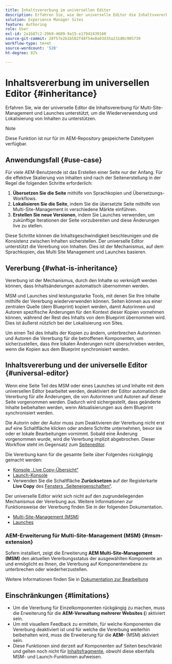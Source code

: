 ```yaml
---
title: Inhaltsvererbung im universellen Editor
description: Erfahren Sie, wie der universelle Editor die Inhaltsvererbung für Multi-Site-Management und Launches unterstützt, um die Wiederverwendung und Lokalisierung von Inhalten zu unterstützen.
solution: Experience Manager Sites
feature: Authoring
role: User
exl-id: 2a1b87c2-29b9-4689-9a15-e17942439160
source-git-commit: 20f57e2b1b502f48f54e8a03d35a231d0c905739
workflow-type: tm+mt
source-wordcount: '528'
ht-degree: 82%

---
```


# Inhaltsvererbung im universellen Editor {#inheritance}

Erfahren Sie, wie der universelle Editor die Inhaltsvererbung für Multi-Site-Management und Launches unterstützt, um die Wiederverwendung und Lokalisierung von Inhalten zu unterstützen.

>[!NOTE]
>
>Diese Funktion ist nur für im AEM-Repository gespeicherte Dateitypen verfügbar.

## Anwendungsfall {#use-case}

Für viele AEM-Benutzende ist das Erstellen einer Seite nur der Anfang. Für die effektive Skalierung von Inhalten sind nach der Seitenerstellung in der Regel die folgenden Schritte erforderlich:

1. **Übersetzen Sie die Seite** mithilfe von Sprachkopien und Übersetzungs-Workflows.
1. **Lokalisieren Sie die Seite**, indem Sie die übersetzte Seite mithilfe von Multi-Site-Management in verschiedene Märkte einführen.
1. **Erstellen Sie neue Versionen**, indem Sie Launches verwenden, um zukünftige Iterationen der Seite vorzubereiten und diese Änderungen live zu stellen.

Diese Schritte können die Inhaltsgeschwindigkeit beschleunigen und die Konsistenz zwischen Inhalten sicherstellen. Der universelle Editor unterstützt die Vererbung von Inhalten. Dies ist der Mechanismus, auf dem Sprachkopien, das Multi Site Management und Launches basieren.

## Vererbung {#what-is-inheritance}

Vererbung ist der Mechanismus, durch den Inhalte so verknüpft werden können, dass Inhaltsänderungen automatisch übernommen werden. 

MSM und Launches sind leistungsstarke Tools, mit denen Sie Ihre Inhalte mithilfe der Vererbung wiederverwenden können. Seiten können aus einer zentralen Quelle (dem Blueprint) kopiert werden, damit Autorinnen und Autoren spezifische Änderungen für den Kontext dieser Kopien vornehmen können, während der Rest des Inhalts von dem Blueprint übernommen wird. Dies ist äußerst nützlich bei der Lokalisierung von Sites.

Um einen Teil des Inhalts der Kopien zu ändern, unterbrechen Autorinnen und Autoren die Vererbung für die betroffenen Komponenten, um sicherzustellen, dass ihre lokalen Änderungen nicht überschrieben werden, wenn die Kopien aus dem Blueprint synchronisiert werden.

## Inhaltsvererbung und der universelle Editor {#universal-editor}

Wenn eine Seite Teil des MSM oder eines Launches ist und Inhalte mit dem universellen Editor bearbeitet werden, deaktiviert der Editor automatisch die Vererbung für alle Änderungen, die von Autorinnen und Autoren auf dieser Seite vorgenommen werden. Dadurch wird sichergestellt, dass geänderte Inhalte beibehalten werden, wenn Aktualisierungen aus dem Blueprint synchronisiert werden.

Die Autorin oder der Autor muss zum Deaktivieren der Vererbung nicht erst auf eine Schaltfläche klicken oder andere Schritte unternehmen, bevor sie oder er lokale Bearbeitungen vornimmt. Sobald eine Änderung vorgenommen wurde, wird die Vererbung implizit abgebrochen. Dieser Workflow steht im Gegensatz zum [Seiteneditor](/help/sites-cloud/authoring/page-editor/edit-content.md#inherited-components).

Die Vererbung kann für die gesamte Seite über Folgendes rückgängig gemacht werden:

* [Konsole „Live Copy-Übersicht“](/help/sites-cloud/administering/msm/live-copy-overview.md)
* [Launch-Konsole](/help/sites-cloud/authoring/launches/overview.md#the-launches-console)
* Verwenden Sie die Schaltfläche **Zurücksetzen** auf der Registerkarte **Live Copy** des [Fensters „Seiteneigenschaften“](/help/sites-cloud/authoring/sites-console/page-properties.md).

Der universelle Editor wirkt sich nicht auf den zugrundeliegenden Mechanismus der Vererbung aus. Weitere Informationen zur Funktionsweise der Vererbung finden Sie in der folgenden Dokumentation.

* [Multi-Site-Management (MSM)](/help/sites-cloud/administering/msm/overview.md)
* [Launches](/help/sites-cloud/authoring/launches/overview.md)

### AEM-Erweiterung für Multi-Site-Management (MSM) {#msm-extension}

Sofern installiert, zeigt die Erweiterung **AEM Multi-Site-Management (MSM)** den aktuellen Vererbungsstatus der ausgewählten Komponente an und ermöglicht es Ihnen, die Vererbung auf Komponentenebene zu unterbrechen oder wiederherzustellen.

Weitere Informationen finden Sie in [ Dokumentation zur Bearbeitung ](/help/sites-cloud/authoring/universal-editor/authoring.md#inheritance)

## Einschränkungen {#limitations}

* Um die Vererbung für Einzelkomponenten rückgängig zu machen, muss die Erweiterung für die **AEM-Verwaltung mehrerer Websites (**) aktiviert sein.
* Um mit visuellem Feedback zu ermitteln, für welche Komponenten die Vererbung deaktiviert ist und für welche die Vererbung weiterhin beibehalten wird, muss die Erweiterung für die **AEM-** (MSM) aktiviert sein.
* Diese Funktionen sind derzeit auf Komponenten auf Seiten beschränkt und gelten noch nicht für [Inhaltsfragmente](/help/sites-cloud/administering/content-fragments/overview.md), obwohl diese ebenfalls MSM- und Launch-Funktionen aufweisen.
